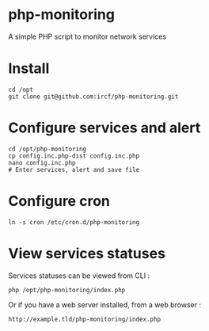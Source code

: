 # php-monitoring
A simple PHP script to monitor network services

# Install
```
cd /opt
git clone git@github.com:ircf/php-monitoring.git
```

# Configure services and alert
```
cd /opt/php-monitoring
cp config.inc.php-dist config.inc.php
nano config.inc.php
# Enter services, alert and save file
```

# Configure cron
```
ln -s cron /etc/cron.d/php-monitoring
```

# View services statuses
Services statuses can be viewed from CLI :
```
php /opt/php-monitoring/index.php
```
Or if you have a web server installed, from a web browser :
```
http://example.tld/php-monitoring/index.php
```
